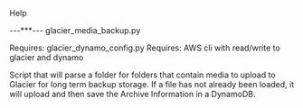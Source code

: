 Help

---***---
glacier_media_backup.py

Requires: glacier_dynamo_config.py
Requires: AWS cli with read/write to glacier and dynamo

Script that will parse a folder for folders that contain media to upload to Glacier for long term backup storage.  If a file has not already been loaded, it will upload and then save the Archive Information in a DynamoDB.

